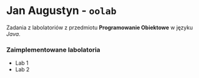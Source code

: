 # Jan Augustyn - `oolab`
Zadania z labolatoriów z przedmiotu **Programowanie Obiektowe** w języku _Java_.
### Zaimplementowane labolatoria
- Lab 1
- Lab 2

